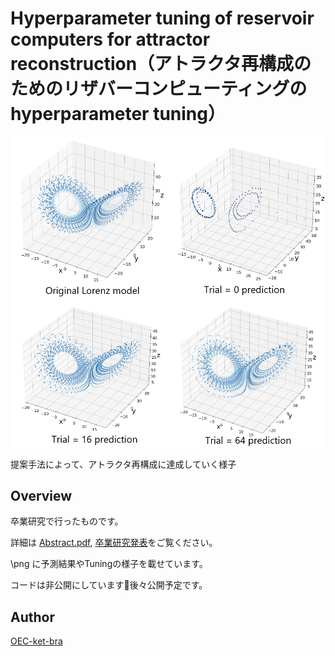 # Hyperparameter tuning of reservoir computers for attractor reconstruction（アトラクタ再構成のためのリザバーコンピューティングのhyperparameter tuning）
![4_pred](png/4_pred.png)

提案手法によって、アトラクタ再構成に達成していく様子

## Overview
卒業研究で行ったものです。

詳細は [Abstract.pdf](https://github.com/OEC-ket-bra/Hyperparameter-tuning-of-reservoir-computers-for-attractor-reconstruction/blob/3fda11d48830d9ae1a48b25e89884532600ad5e2/Abstract.pdf), [卒業研究発表](https://github.com/OEC-ket-bra/Hyperparameter-tuning-of-reservoir-computers-for-attractor-reconstruction/blob/40f7544059d61323a57010051edfbac70f792073/%E5%8D%92%E6%A5%AD%E7%A0%94%E7%A9%B6%E7%99%BA%E8%A1%A8.pdf)をご覧ください。

\png に予測結果やTuningの様子を載せています。

コードは非公開にしています🙇後々公開予定です。

## Author
[OEC-ket-bra](https://github.com/OEC-ket-bra)
